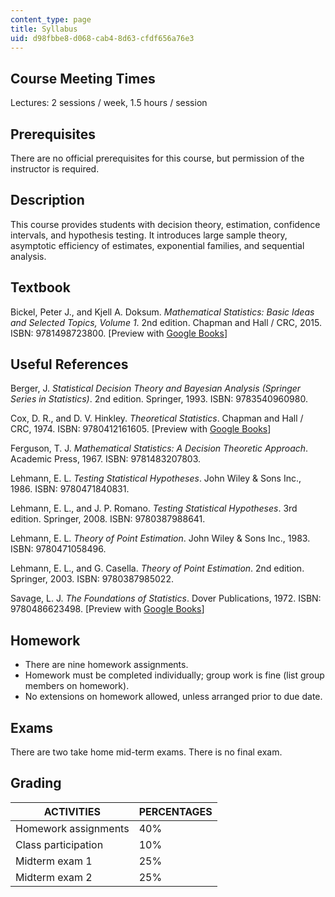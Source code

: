 ```yaml
---
content_type: page
title: Syllabus
uid: d98fbbe8-d068-cab4-8d63-cfdf656a76e3
---
```


Course Meeting Times
--------------------

Lectures: 2 sessions / week, 1.5 hours / session

Prerequisites
-------------

There are no official prerequisites for this course, but permission of the instructor is required.

Description
-----------

This course provides students with decision theory, estimation, confidence intervals, and hypothesis testing. It introduces large sample theory, asymptotic efficiency of estimates, exponential families, and sequential analysis.

Textbook
--------

Bickel, Peter J., and Kjell A. Doksum. _Mathematical Statistics: Basic Ideas and Selected Topics, Volume 1_. 2nd edition. Chapman and Hall / CRC, 2015. ISBN: 9781498723800. \[Preview with [Google Books](http://books.google.com/books?id=y5i9BwAAQBAJ&pg=PAfrontcover)\]

Useful References
-----------------

Berger, J. _Statistical Decision Theory and Bayesian Analysis (Springer Series in Statistics)_. 2nd edition. Springer, 1993. ISBN: 9783540960980.

Cox, D. R., and D. V. Hinkley. _Theoretical Statistics_. Chapman and Hall / CRC, 1974. ISBN: 9780412161605. \[Preview with [Google Books](http://books.google.com/books?id=ppoujo-BInsC&pg=PAfrontcover)\]

Ferguson, T. J. _Mathematical Statistics: A Decision Theoretic Approach_. Academic Press, 1967. ISBN: 9781483207803.

Lehmann, E. L. _Testing Statistical Hypotheses_. John Wiley & Sons Inc., 1986. ISBN: 9780471840831.

Lehmann, E. L., and J. P. Romano. _Testing Statistical Hypotheses_. 3rd edition. Springer, 2008. ISBN: 9780387988641.

Lehmann, E. L. _Theory of Point Estimation_. John Wiley & Sons Inc., 1983. ISBN: 9780471058496.

Lehmann, E. L., and G. Casella. _Theory of Point Estimation_. 2nd edition. Springer, 2003. ISBN: 9780387985022.

Savage, L. J. _The Foundations of Statistics_. Dover Publications, 1972. ISBN: 9780486623498. \[Preview with [Google Books](http://books.google.com/books?id=zSv6dBWneMEC&pg=PAfrontcover)\]

Homework
--------

*   There are nine homework assignments.
*   Homework must be completed individually; group work is fine (list group members on homework).
*   No extensions on homework allowed, unless arranged prior to due date.

Exams
-----

There are two take home mid-term exams. There is no final exam.

Grading
-------

| ACTIVITIES | PERCENTAGES |
| --- | --- |
| Homework assignments | 40% |
| Class participation | 10% |
| Midterm exam 1 | 25% |
| Midterm exam 2 | 25%